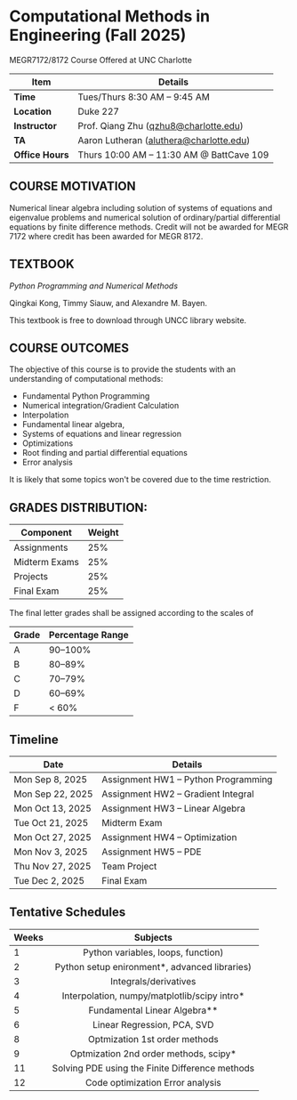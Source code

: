 # Computational Methods in Engineering (Fall 2025)
MEGR7172/8172 Course Offered at UNC Charlotte

| Item        | Details                                      |
|-------------|----------------------------------------------|
| **Time**    | Tues/Thurs 8:30 AM – 9:45 AM                 |
| **Location**| Duke 227                                     |
| **Instructor** | Prof. Qiang Zhu ([qzhu8@charlotte.edu](mailto:qzhu8@charlotte.edu)) |
| **TA**      | Aaron Lutheran ([aluthera@charlotte.edu](mailto:aluthera@charlotte.edu)) |
| **Office Hours** | Thurs 10:00 AM – 11:30 AM @ BattCave 109 |

 

## COURSE MOTIVATION
Numerical linear algebra including solution of systems of equations and eigenvalue problems and numerical solution of ordinary/partial differential equations by finite difference methods. Credit will not be awarded for MEGR 7172 where credit has been awarded for MEGR 8172.


## TEXTBOOK
*Python Programming and Numerical Methods*

Qingkai Kong, Timmy Siauw, and Alexandre M. Bayen.

This textbook is free to download through UNCC library website.

## COURSE OUTCOMES

The objective of this course is to provide the students with an understanding of computational methods:

- Fundamental Python Programming
- Numerical integration/Gradient Calculation
- Interpolation
- Fundamental linear algebra,
- Systems of equations and linear regression 
- Optimizations
- Root finding and partial differential equations
- Error analysis

It is likely that some topics won't be covered due to the time restriction.

## GRADES DISTRIBUTION:

| Component       | Weight |
|-----------------|--------|
| Assignments     | 25%    |
| Midterm Exams   | 25%    |
| Projects        | 25%    |
| Final Exam      | 25%    |

The final letter grades shall be assigned according to the scales of

| Grade | Percentage Range |
|-------|------------------|
| A     | 90–100%          |
| B     | 80–89%           |
| C     | 70–79%           |
| D     | 60–69%           |
| F     | < 60%            |

## Timeline

| Date            | Details                           |
|-----------------|-----------------------------------|
| Mon Sep 8, 2025 | Assignment HW1 – Python Programming |
| Mon Sep 22, 2025| Assignment HW2 – Gradient Integral  |
| Mon Oct 13, 2025| Assignment HW3 – Linear Algebra     |
| Tue Oct 21, 2025| Midterm Exam                        |
| Mon Oct 27, 2025| Assignment HW4 – Optimization       |
| Mon Nov 3, 2025 | Assignment HW5 – PDE                |
| Thu Nov 27, 2025| Team Project                        |
| Tue Dec 2, 2025 | Final Exam                          |


## Tentative Schedules

|Weeks | Subjects|
|------|:--------:|
|1     |Python variables, loops, function)|
|2     |Python setup enironment*, advanced libraries)|
|3     |Integrals/derivatives|
|4     |Interpolation, numpy/matplotlib/scipy intro*|
|5     |Fundamental Linear Algebra**|
|6     |Linear Regression, PCA, SVD|
|8     |Optmization 1st order methods|
|9     |Optmization 2nd order methods, scipy*|
|11    |Solving PDE using the Finite Difference methods|
|12    |Code optimization Error analysis|
